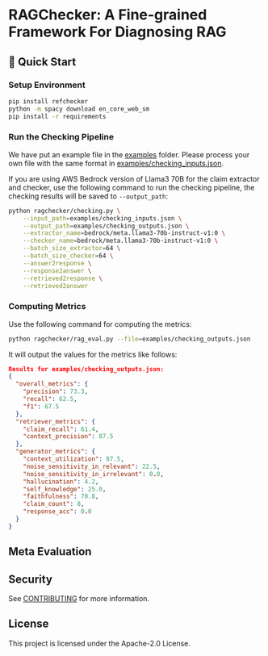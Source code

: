 # RAGChecker: A Fine-grained Framework For Diagnosing RAG

## 🚀 Quick Start

### Setup Environment

```bash
pip install refchecker
python -m spacy download en_core_web_sm
pip install -r requirements
```


### Run the Checking Pipeline

We have put an example file in the [examples](./examples) folder. Please process your own file with the same format in [examples/checking_inputs.json](./examples/checking_inputs.json). 

If you are using AWS Bedrock version of Llama3 70B for the claim extractor and checker, use the following command to run the checking pipeline, the checking results will be saved to `--output_path`:


```bash
python ragchecker/checking.py \
    --input_path=examples/checking_inputs.json \
    --output_path=examples/checking_outputs.json \
    --extractor_name=bedrock/meta.llama3-70b-instruct-v1:0 \
    --checker_name=bedrock/meta.llama3-70b-instruct-v1:0 \
    --batch_size_extractor=64 \
    --batch_size_checker=64 \
    --answer2response \
    --response2answer \
    --retrieved2response \
    --retrieved2answer
```


### Computing Metrics

Use the following command for computing the metrics:

```bash
python ragchecker/rag_eval.py --file=examples/checking_outputs.json
```

It will output the values for the metrics like follows:

```json
Results for examples/checking_outputs.json:
{
  "overall_metrics": {
    "precision": 73.3,
    "recall": 62.5,
    "f1": 67.5
  },
  "retriever_metrics": {
    "claim_recall": 61.4,
    "context_precision": 87.5
  },
  "generator_metrics": {
    "context_utilization": 87.5,
    "noise_sensitivity_in_relevant": 22.5,
    "noise_sensitivity_in_irrelevant": 0.0,
    "hallucination": 4.2,
    "self_knowledge": 25.0,
    "faithfulness": 70.8,
    "claim_count": 8,
    "response_acc": 0.0
  }
}
```

## Meta Evaluation



## Security

See [CONTRIBUTING](CONTRIBUTING.md#security-issue-notifications) for more information.

## License

This project is licensed under the Apache-2.0 License.

